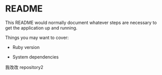 # README

This README would normally document whatever steps are necessary to get the
application up and running.

Things you may want to cover:

* Ruby version

* System dependencies

我改改 repository2